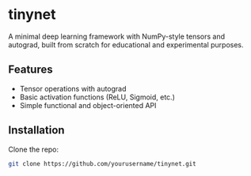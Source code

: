 # tinynet

A minimal deep learning framework with NumPy-style tensors and autograd, built from scratch for educational and experimental purposes.

## Features
- Tensor operations with autograd
- Basic activation functions (ReLU, Sigmoid, etc.)
- Simple functional and object-oriented API

## Installation
Clone the repo:
```bash
git clone https://github.com/yourusername/tinynet.git
